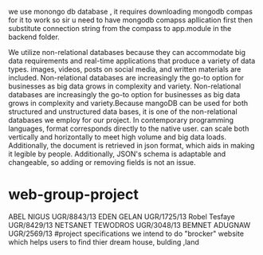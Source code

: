 we use monongo db database ,
it requires downloading mongodb compas for it to work so sir u need to have mongodb comapss apllication first 
then substitute connection string from the compass to app.module in the backend folder.



We utilize non-relational databases because they can accommodate big data requirements and real-time applications that produce a variety of data types. images, videos, posts on social media, and written materials are included. Non-relational databases are increasingly the go-to option for businesses as big data grows in complexity and variety. Non-relational databases are increasingly the go-to option for businesses as big data grows in complexity and variety.Because mangoDB can be used for both structured and unstructured data bases, it is one of the non-relational databases we employ for our project. In contemporary programming languages, format corresponds directly to the native user. can scale both vertically and horizontally to meet high volume and big data loads. Additionally, the document is retrieved in json format, which aids in making it legible by people. Additionally, JSON's schema is adaptable and changeable, so adding or removing fields is not an issue.



# web-group-project
ABEL NIGUS UGR/8843/13
EDEN GELAN UGR/1725/13
Robel Tesfaye UGR/8429/13
NETSANET TEWODROS UGR/3048/13
BEMNET ADUGNAW UGR/2569/13
#project specifications
 we intend to do "brocker" website which helps users to find thier dream house, bulding ,land 



